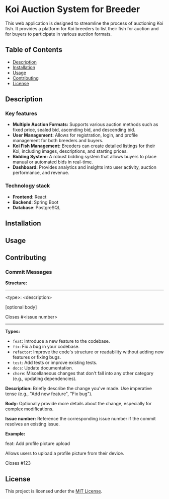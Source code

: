 # Koi Auction System for Breeder
This web application is designed to streamline the process of auctioning Koi fish. It provides a platform for Koi breeders to list their fish for auction and for buyers to participate in various auction formats.

## Table of Contents
- [Description](#description)
- [Installation](#installation)
- [Usage](#usage)
- [Contributing](#contributing)
- [License](#license)

## Description
### Key features
* **Multiple Auction Formats:** Supports various auction methods such as fixed price, sealed bid, ascending bid, and descending bid.
* **User Management:** Allows for registration, login, and profile management for both breeders and buyers.
* **Koi Fish Management:** Breeders can create detailed listings for their Koi, including images, descriptions, and starting prices.
* **Bidding System:** A robust bidding system that allows buyers to place manual or automated bids in real-time.
* **Dashboard:** Provides analytics and insights into user activity, auction performance, and revenue.

### Technology stack
* **Frontend**: React
* **Backend**: Spring Boot
* **Database**: PostgreSQL
## Installation

## Usage

## Contributing
### Commit Messages

**Structure:**
***
\<type>: \<description>

[optional body]

Closes \#\<issue number>
***
**Types:**

* `feat`: Introduce a new feature to the codebase.
* `fix`: Fix a bug in your codebase.
* `refactor`: Improve the code's structure or readability without adding new features or fixing bugs.
* `test`: Add tests or improve existing tests.
* `docs`: Update documentation.
* `chore`: Miscellaneous changes that don't fall into any other category (e.g., updating dependencies).

**Description:**
Briefly describe the change you've made. Use imperative tense (e.g., "Add new feature", "Fix bug").

**Body:**
Optionally provide more details about the change, especially for complex modifications.

**Issue number:**
Reference the corresponding issue number if the commit resolves an existing issue.

**Example:**

feat: Add profile picture upload

Allows users to upload a profile picture from their device.

Closes #123

## License
This project is licensed under the [MIT License](LICENSE).

